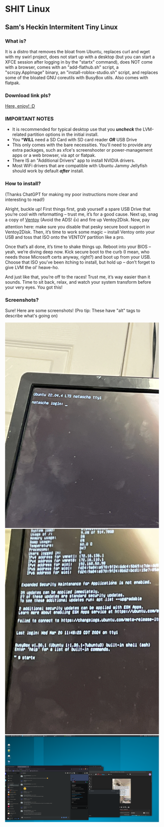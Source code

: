 # SHIT Linux
## Sam's Heckin Intermitent Tiny Linux
### What is?

It is a distro that removes the bloat from Ubuntu, replaces curl and wget with my swirl project, does not start up with a desktop (but you can start a XFCE session after logging in by the "startx" command), does NOT come with a browser, comes with an "add-flathub.sh" script, a "scrcpy.AppImage" binary, an "install-roblox-studio.sh" script, and replaces some of the bloated GNU coreutils with BusyBox utils. Also comes with flatpak.

### Download link pls?

[Here, enjoy! :D](https://sparksammy.com/shit-linux.iso)

### IMPORTANT NOTES

* It is recommended for typical desktop use that you ***uncheck*** the LVM-related partition options in the initial install.
* You ***WILL** need a SD Card with SD card reader ***OR*** USB Drive
* This only comes with the bare necessities. You'll need to provide any extra packages, such as xfce's screenshooter or power-management apps or a web browser, via apt or flatpak.
* There IS an "Additional Drivers" app to install NVIDIA drivers.
* Most WiFi drivers that are compatible with Ubuntu Jammy Jellyfish should work by default ***after*** install.
  
### How to install? 

(Thanks ChatGPT for making my poor instructions more clear and interesting to read!)

Alright, buckle up! First things first, grab yourself a spare USB Drive that you’re cool with reformatting – trust me, it’s for a good cause. Next up, snag a copy of [Ventoy](https://www.ventoy.net/en/index.html) (Avoid the ADS! :+1:) and fire up Ventoy2Disk. Now, pay attention here: make sure you disable that pesky secure boot support in Ventoy2Disk. Then, it’s time to work some magic – install Ventoy onto your USB and toss that ISO onto the VENTOY partition like a pro.

Once that’s all done, it’s time to shake things up. Reboot into your BIOS – yeah, we’re diving deep now. Kick secure boot to the curb (I mean, who needs those Microsoft certs anyway, right?) and boot up from your USB. Choose that ISO you’ve been itching to install, but hold up – don’t forget to give LVM the ol’ heave-ho.

And just like that, you’re off to the races! Trust me, it’s way easier than it sounds. Time to sit back, relax, and watch your system transform before your very eyes. You got this!

### Screenshots?
Sure! Here are some screenshots! (Pro tip: These have "alt" tags to describe what's going on)

![User login prompt example](login-prompt.webp)
![A user starting X.Org](starting-x.webp)
![A slightly customized desktop](slightly-customized-desktop.webp)
